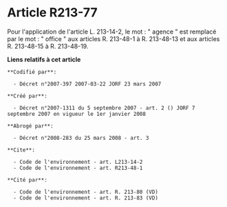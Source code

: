 # Article R213-77

Pour l'application de l'article L. 213-14-2, le mot : " agence " est remplacé par le mot : " office " aux articles R.
213-48-1 à R. 213-48-13 et aux articles R. 213-48-15 à R. 213-48-19.

**Liens relatifs à cet article**

	**Codifié par**:

	  - Décret n°2007-397 2007-03-22 JORF 23 mars 2007

	**Créé par**:

	  - Décret n°2007-1311 du 5 septembre 2007 - art. 2 () JORF 7 septembre 2007 en vigueur le 1er janvier 2008

	**Abrogé par**:

	  - Décret n°2008-283 du 25 mars 2008 - art. 3

	**Cite**:

	  - Code de l'environnement - art. L213-14-2
	  - Code de l'environnement - art. R213-48-1

	**Cité par**:

	  - Code de l'environnement - art. R. 213-80 (VD)
	  - Code de l'environnement - art. R. 213-83 (VD)

